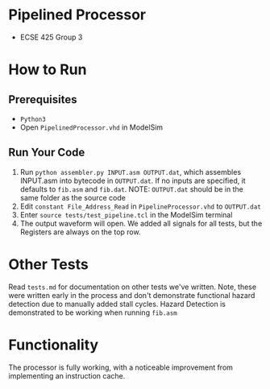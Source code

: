 Pipelined Processor
===================

- ECSE 425 Group 3

How to Run
==========

Prerequisites
-------------

- `Python3`
- Open `PipelinedProcessor.vhd` in ModelSim

Run Your Code
-------------

1. Run `python assembler.py INPUT.asm OUTPUT.dat`, which assembles INPUT.asm into
   bytecode in `OUTPUT.dat`. If no inputs are specified, it defaults to `fib.asm`
   and `fib.dat`.
   NOTE: `OUTPUT.dat` should be in the same folder as the source code
2. Edit `constant File_Address_Read` in `PipelineProcessor.vhd` to `OUTPUT.dat`
3. Enter `source tests/test_pipeline.tcl` in the ModelSim terminal
4. The output waveform will open. We added all signals for all tests, but the
   Registers are always on the top row.

Other Tests
===========

Read `tests.md` for documentation on other tests we've written. Note, these were
written early in the process and don't demonstrate functional hazard detection
due to manually added stall cycles. Hazard Detection is demonstrated to be
working when running `fib.asm`

Functionality
=============

The processor is fully working, with a noticeable improvement from implementing an instruction cache.
